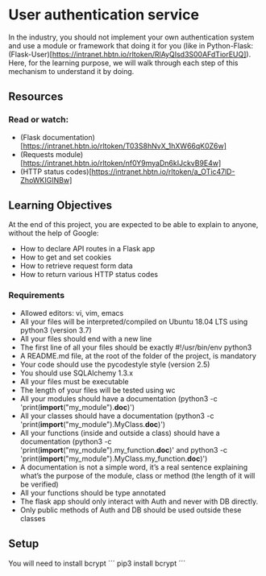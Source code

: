 # User authentication service

In the industry, you should not implement your own authentication system and use a module or framework that doing it for you (like in Python-Flask: (Flask-User)[https://intranet.hbtn.io/rltoken/RlAyQIsd3S00AFdTiorEUQ]). Here, for the learning purpose, we will walk through each step of this mechanism to understand it by doing.

## Resources
### Read or watch:

- (Flask documentation)[https://intranet.hbtn.io/rltoken/T03S8hNvX_1hXW66qK0Z6w]
- (Requests module)[https://intranet.hbtn.io/rltoken/nf0Y9myaDn6kIJckvB9E4w]
- (HTTP status codes)[https://intranet.hbtn.io/rltoken/a_OTic47lD-ZhoWKIGINBw]

## Learning Objectives
At the end of this project, you are expected to be able to explain to anyone, without the help of Google:

- How to declare API routes in a Flask app
- How to get and set cookies
- How to retrieve request form data
- How to return various HTTP status codes

### Requirements
- Allowed editors: vi, vim, emacs
- All your files will be interpreted/compiled on Ubuntu 18.04 LTS using python3 (version 3.7)
- All your files should end with a new line
- The first line of all your files should be exactly #!/usr/bin/env python3
- A README.md file, at the root of the folder of the project, is mandatory
- Your code should use the pycodestyle style (version 2.5)
- You should use SQLAlchemy 1.3.x
- All your files must be executable
- The length of your files will be tested using wc
- All your modules should have a documentation (python3 -c 'print(__import__("my_module").__doc__)')
- All your classes should have a documentation (python3 -c 'print(__import__("my_module").MyClass.__doc__)')
- All your functions (inside and outside a class) should have a documentation (python3 -c 'print(__import__("my_module").my_function.__doc__)' and python3 -c 'print(__import__("my_module").MyClass.my_function.__doc__)')
- A documentation is not a simple word, it’s a real sentence explaining what’s the purpose of the module, class or method (the length of it will be verified)
- All your functions should be type annotated
- The flask app should only interact with Auth and never with DB directly.
- Only public methods of Auth and DB should be used outside these classes

## Setup
You will need to install bcrypt
´´´
pip3 install bcrypt
´´´
